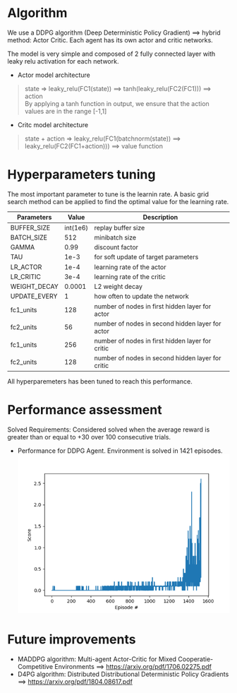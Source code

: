 # Algorithm
We use a DDPG algorithm (Deep Deterministic Policy Gradient) ==>  hybrid method: Actor Critic.
Each agent has its own actor and critic networks.

The model is very simple and composed of 2 fully connected layer with leaky relu activation for each network.

* Actor model architecture
> state => leaky_relu(FC1(state)) ==> tanh(leaky_relu(FC2(FC1))) ==> action \
By applying a tanh function in output, we ensure that the action values are in the range [-1,1]

* Critc model architecture
> state + action => leaky_relu(FC1(batchnorm(state)) ==> leaky_relu(FC2(FC1+action))) ==> value function

# Hyperparameters tuning
The most important parameter to tune is the learnin rate.
A basic grid search method can be applied to find the optimal value for the learning rate.

 Parameters | Value | Description
----------- | ----- | -----------
BUFFER_SIZE | int(1e6) | replay buffer size
BATCH_SIZE | 512 | minibatch size
GAMMA | 0.99 | discount factor
TAU | 1e-3 | for soft update of target parameters
LR_ACTOR | 1e-4 | learning rate of the actor
LR_CRITIC | 3e-4 | learning rate of the critic
WEIGHT_DECAY | 0.0001 | L2 weight decay
UPDATE_EVERY | 1 | how often to update the network
fc1_units | 128 | number of nodes in first hidden layer for actor
fc2_units | 56 | number of nodes in second hidden layer for actor
fc1_units |256 | number of nodes in first hidden layer for critic
fc2_units | 128 | number of nodes in second hidden layer for critic

All hyperparemeters has been tuned to reach this performance.

# Performance assessment

Solved Requirements: Considered solved when the average reward is greater than or equal to +30 over 100 consecutive trials.
  + Performance for DDPG Agent.
Environment is solved in 1421 episodes.
![alt text](https://github.com/Adrelf/DRL_Multi_agents/blob/master/images/training_performance.png)

# Future improvements
  - MADDPG algorithm: Multi-agent Actor-Critic for Mixed Cooperatie-Competitive Environments ==> https://arxiv.org/pdf/1706.02275.pdf
  - D4PG algorithm: Distributed Distributional Deterministic Policy Gradients ==> https://arxiv.org/pdf/1804.08617.pdf
